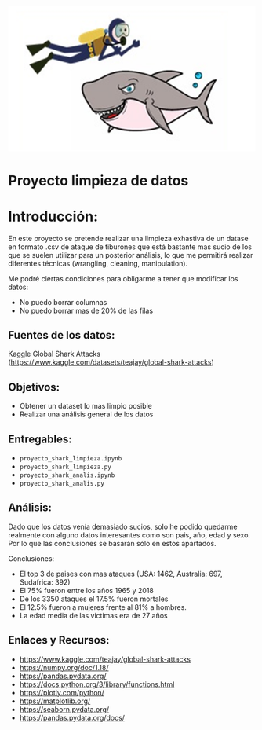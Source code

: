 ![sharks_clean.png](images/sharks_clean.png)


# Proyecto limpieza de datos
# Introducción:

En este proyecto se pretende realizar una limpieza exhastiva de un datase en formato .csv de ataque de tiburones que está bastante mas sucio de los que se suelen utilizar para un posterior análisis, lo que me permitirá realizar diferentes técnicas (wrangling, cleaning, manipulation).

Me podré ciertas condiciones para obligarme a tener que modificar los datos:

- No puedo borrar columnas
- No puedo borrar mas de 20% de las filas



## Fuentes de los datos:

Kaggle Global Shark Attacks (https://www.kaggle.com/datasets/teajay/global-shark-attacks) 

## Objetivos:

- Obtener un dataset lo mas limpio posible
- Realizar una análisis general de los datos

## Entregables:

- `proyecto_shark_limpieza.ipynb` 
- `proyecto_shark_limpieza.py`
- `proyecto_shark_analis.ipynb`
- `proyecto_shark_analis.py`


## Análisis:

Dado que los datos venía demasiado sucios, solo he podido quedarme realmente con alguno datos interesantes como son pais, año, edad y sexo. Por lo que las conclusiones se basarán sólo en estos apartados.

Conclusiones:

- El top 3 de paises con mas ataques (USA: 1462, Australia: 697, Sudafrica: 392)
- El 75% fueron entre los años 1965 y 2018
- De los 3350 ataques el 17.5% fueron mortales
- El 12.5% fueron a mujeres frente al 81% a hombres.
- La edad media de las victimas era de 27 años

        

## Enlaces y Recursos:

- <https://www.kaggle.com/teajay/global-shark-attacks>
- <https://numpy.org/doc/1.18/>
- <https://pandas.pydata.org/>
- https://docs.python.org/3/library/functions.html
- https://plotly.com/python/
- https://matplotlib.org/
- https://seaborn.pydata.org/
- https://pandas.pydata.org/docs/





```python

```
